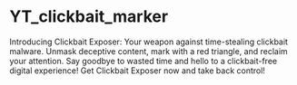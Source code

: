 # YT_clickbait_marker
Introducing Clickbait Exposer: Your weapon against time-stealing clickbait malware. Unmask deceptive content, mark with a red triangle, and reclaim your attention. Say goodbye to wasted time and hello to a clickbait-free digital experience! Get Clickbait Exposer now and take back control!
